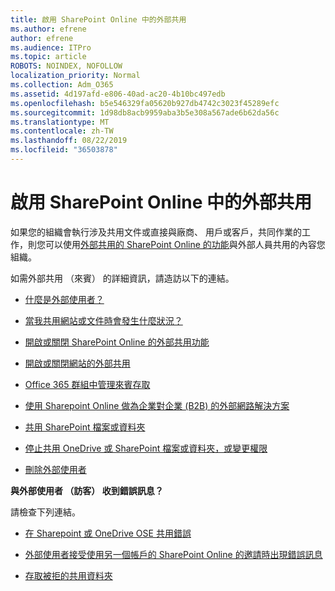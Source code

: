```yaml
---
title: 啟用 SharePoint Online 中的外部共用
ms.author: efrene
author: efrene
ms.audience: ITPro
ms.topic: article
ROBOTS: NOINDEX, NOFOLLOW
localization_priority: Normal
ms.collection: Adm_O365
ms.assetid: 4d197afd-e806-40ad-ac20-4b10bc497edb
ms.openlocfilehash: b5e546329fa05620b927db4742c3023f45289efc
ms.sourcegitcommit: 1d98db8acb9959aba3b5e308a567ade6b62da56c
ms.translationtype: MT
ms.contentlocale: zh-TW
ms.lasthandoff: 08/22/2019
ms.locfileid: "36503878"
---
```

# <a name="enable-external-sharing-in-sharepoint-online"></a>啟用 SharePoint Online 中的外部共用

如果您的組織會執行涉及共用文件或直接與廠商、 用戶或客戶，共同作業的工作，則您可以使用[外部共用的 SharePoint Online 的功能](https://docs.microsoft.com/sharepoint/external-sharing-overview)與外部人員共用的內容您組織。

如需外部共用 （來賓） 的詳細資訊，請造訪以下的連結。

- [什麼是外部使用者？](https://docs.microsoft.com/sharepoint/external-sharing-overview#what-is-an-external-user)

- [當我共用網站或文件時會發生什麼狀況？](https://docs.microsoft.com/sharepoint/external-sharing-overview#what-happens-when-i-share-a-site-or-document)

- [開啟或關閉 SharePoint Online 的外部共用功能](https://docs.microsoft.com/sharepoint/turn-external-sharing-on-or-off)

- [開啟或關閉網站的外部共用](https://docs.microsoft.com/sharepoint/change-external-sharing-site)

- [Office 365 群組中管理來賓存取](https://docs.microsoft.com/office365/admin/create-groups/manage-guest-access-in-groups?view=o365-worldwide)

- [使用 Sharepoint Online 做為企業對企業 (B2B) 的外部網路解決方案](https://docs.microsoft.com/sharepoint/create-b2b-extranet)

- [共用 SharePoint 檔案或資料夾](https://support.office.com/article/share-sharepoint-files-or-folders-1fe37332-0f9a-4719-970e-d2578da4941c)

- [停止共用 OneDrive 或 SharePoint 檔案或資料夾，或變更權限](https://support.office.com/article/stop-sharing-onedrive-or-sharepoint-files-or-folders-or-change-permissions-0a36470f-d7fe-40a0-bd74-0ac6c1e13323?ui=en-US&amp;rs=en-US&amp;ad=US)

- [刪除外部使用者](https://docs.microsoft.com/sharepoint/remove-users#delete-a-guest-from-the-microsoft-365-admin-center)

**與外部使用者 （訪客） 收到錯誤訊息？**

請檢查下列連結。 

- [在 Sharepoint 或 OneDrive OSE 共用錯誤](https://docs.microsoft.com/sharepoint/sharepoint-onedrive-error-message)

- [外部使用者接受使用另一個帳戶的 SharePoint Online 的邀請時出現錯誤訊息](https://support.office.com/article/Error-message-when-an-external-user-accepts-a-SharePoint-Online-invitation-by-using-another-account-f0d34413-ea7c-42c7-a485-c4e5d421e5f0)

- [存取被拒的共用資料夾](https://support.office.com/client/d678b57a-53ad-4414-9423-d8726a0c532f)
